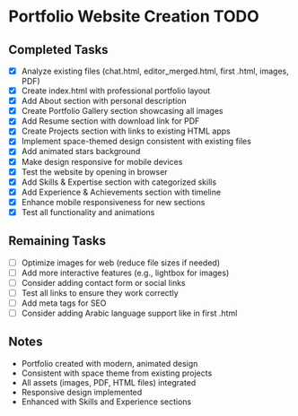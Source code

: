 # Portfolio Website Creation TODO

## Completed Tasks
- [x] Analyze existing files (chat.html, editor_merged.html, first .html, images, PDF)
- [x] Create index.html with professional portfolio layout
- [x] Add About section with personal description
- [x] Create Portfolio Gallery section showcasing all images
- [x] Add Resume section with download link for PDF
- [x] Create Projects section with links to existing HTML apps
- [x] Implement space-themed design consistent with existing files
- [x] Add animated stars background
- [x] Make design responsive for mobile devices
- [x] Test the website by opening in browser
- [x] Add Skills & Expertise section with categorized skills
- [x] Add Experience & Achievements section with timeline
- [x] Enhance mobile responsiveness for new sections
- [x] Test all functionality and animations

## Remaining Tasks
- [ ] Optimize images for web (reduce file sizes if needed)
- [ ] Add more interactive features (e.g., lightbox for images)
- [ ] Consider adding contact form or social links
- [ ] Test all links to ensure they work correctly
- [ ] Add meta tags for SEO
- [ ] Consider adding Arabic language support like in first .html

## Notes
- Portfolio created with modern, animated design
- Consistent with space theme from existing projects
- All assets (images, PDF, HTML files) integrated
- Responsive design implemented
- Enhanced with Skills and Experience sections
